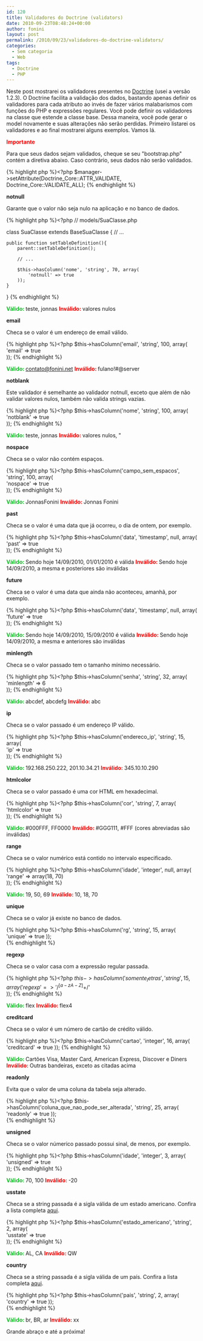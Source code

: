 ```yaml
---
id: 120
title: Validadores do Doctrine (validators)
date: 2010-09-23T08:48:24+00:00
author: fonini
layout: post
permalink: /2010/09/23/validadores-do-doctrine-validators/
categories:
  - Sem categoria
  - Web
tags:
  - Doctrine
  - PHP
---
```

Neste post mostrarei os validadores presentes no <a href="http://www.doctrine-project.org" rel="externo nofollow">Doctrine</a> (usei a versão 1.2.3). O Doctrine facilita a validação dos dados, bastando apenas definir os validadores para cada atributo ao invés de fazer vários malabarismos com funções do PHP e expressões regulares. Você pode definir os validadores na classe que estende a classe base. Dessa maneira, você pode gerar o model novamente e suas alterações não serão perdidas. Primeiro listarei os validadores e ao final mostrarei alguns exemplos. Vamos lá.

<span style="color: rgb(255, 0, 0);">**Importante**
	  
Para que seus dados sejam validados, cheque se seu "bootstrap.php" contém a diretiva abaixo. Caso contrário, seus dados não serão validados.

{% highlight php %}<?php
$manager->setAttribute(Doctrine_Core::ATTR_VALIDATE, Doctrine_Core::VALIDATE_ALL);
{% endhighlight %}

**notnull**

Garante que o valor não seja nulo na aplicação e no banco de dados.

{% highlight php %}<?php // models/SuaClasse.php

class SuaClasse extends BaseSuaClasse {
	// ...

	public function setTableDefinition(){
		parent::setTableDefinition();

		// ...

		$this->hasColumn('nome', 'string', 70, array(
			'notnull' => true
		));
	}
}
{% endhighlight %}

<span style="color: rgb(22, 188, 42);"><strong>Válido: </strong></span>teste, jonnas
<span style="color: rgb(255, 0, 0);"><strong>Inválido: </strong></span>valores nulos 

**email**

Checa se o valor é um endereço de email válido.

{% highlight php %}<?php
$this->hasColumn('email', 'string', 100, array(				  
	'email' => true		  
)); 
{% endhighlight %}

<span style="color: rgb(22, 188, 42);"><strong>Válido: </strong></span>contato@fonini.net
<span style="color: rgb(255, 0, 0);"><strong>Inválido: </strong></span>fulano!#@server 

**notblank**

Este validador é semelhante ao validador notnull, exceto que além de não validar valores nulos, também não valida strings vazias.

{% highlight php %}<?php
$this->hasColumn('nome', 'string', 100, array(				  
	'notblank' => true		  
)); 
{% endhighlight %}

<span style="color: rgb(22, 188, 42);"><strong>Válido: </strong></span> teste, jonnas
<span style="color: rgb(255, 0, 0);"><strong>Inválido: </strong></span> valores nulos, " 

**nospace**

Checa se o valor não contém espaços.

{% highlight php %}<?php
$this->hasColumn('campo_sem_espacos', 'string', 100, array(				  
	'nospace' => true		  
)); 
{% endhighlight %}

<span style="color: rgb(22, 188, 42);"><strong>Válido: </strong></span>JonnasFonini
<span style="color: rgb(255, 0, 0);"><strong>Inválido: </strong></span>Jonnas Fonini 

**past**

Checa se o valor é uma data que já ocorreu, o dia de ontem, por exemplo.

{% highlight php %}<?php
$this->hasColumn('data', 'timestamp', null, array(				  
	'past' => true		  
)); 
{% endhighlight %}

<span style="color: rgb(22, 188, 42);"><strong>Válido: </strong></span>Sendo hoje 14/09/2010, 01/01/2010 é válida
<span style="color: rgb(255, 0, 0);"><strong>Inválido: </strong></span>Sendo hoje 14/09/2010, a mesma e posteriores são inválidas 

**future**

Checa se o valor é uma data que ainda não aconteceu, amanhã, por exemplo.

{% highlight php %}<?php
$this->hasColumn('data', 'timestamp', null, array(
	'future' => true		  
)); 
{% endhighlight %}

<span style="color: rgb(22, 188, 42);"><strong>Válido: </strong></span>Sendo hoje 14/09/2010, 15/09/2010 é válida
<span style="color: rgb(255, 0, 0);"><strong>Inválido: </strong></span>Sendo hoje 14/09/2010, a mesma e anteriores são inválidas 

**minlength**

Checa se o valor passado tem o tamanho mínimo necessário.

{% highlight php %}<?php
$this->hasColumn('senha', 'string', 32, array(				  
	'minlength' => 6		  
)); 
{% endhighlight %}

<span style="color: rgb(22, 188, 42);"><strong>Válido: </strong></span>abcdef, abcdefg
<span style="color: rgb(255, 0, 0);"><strong>Inválido: </strong></span>abc 

**ip**

Checa se o valor passado é um endereço IP válido.

{% highlight php %}<?php
$this->hasColumn('endereco_ip', 'string', 15, array(				  
	'ip' => true		  
)); 
{% endhighlight %}

<span style="color: rgb(22, 188, 42);"><strong>Válido: </strong></span>192.168.250.222, 201.10.34.21
<span style="color: rgb(255, 0, 0);"><strong>Inválido: </strong></span>345.10.10.290 

**htmlcolor**

Checa se o valor passado é uma cor HTML em hexadecimal.

{% highlight php %}<?php
$this->hasColumn('cor', 'string', 7, array(				  
	'htmlcolor' => true		  
)); 
{% endhighlight %}

<span style="color: rgb(22, 188, 42);"><strong>Válido: </strong></span>#000FFF, FF0000
<span style="color: rgb(255, 0, 0);"><strong>Inválido: </strong></span>#GGG111, #FFF (cores abreviadas são inválidas) 

**range**
	  
Checa se o valor numérico está contido no intervalo especificado.

{% highlight php %}<?php
$this->hasColumn('idade', 'integer', null, array(
	'range' => array(18, 70)			  
));
{% endhighlight %}

<span style="color: rgb(22, 188, 42);"><strong>Válido: </strong></span>19, 50, 69
<span style="color: rgb(255, 0, 0);"><strong>Inválido: </strong></span>10, 18, 70 

**unique**
	  
Checa se o valor já existe no banco de dados.

{% highlight php %}<?php
$this->hasColumn('rg', 'string', 15, array(				  
	'unique' => true
));  
{% endhighlight %}

**regexp**

Checa se o valor casa com a expressão regular passada.

{% highlight php %}<?php
$this->hasColumn('somente_letras', 'string', 15, array(				  
	'regexp' => '/^[a-zA-Z]+$/'		  
));
{% endhighlight %}

<span style="color: rgb(22, 188, 42);"><strong>Válido: </strong></span>flex
<span style="color: rgb(255, 0, 0);"><strong>Inválido: </strong></span>flex4 

**creditcard**

Checa se o valor é um número de cartão de crédito válido.

{% highlight php %}<?php
$this->hasColumn('cartao', 'integer', 16, array(				  
	'creditcard' => true
)); 
{% endhighlight %}

<span style="color: rgb(22, 188, 42);"><strong>Válido: </strong></span>Cartões Visa, Master Card, American Express, Discover e Diners
<span style="color: rgb(255, 0, 0);"><strong>Inválido: </strong></span>Outras bandeiras, exceto as citadas acima 

**readonly**
	  
Evita que o valor de uma coluna da tabela seja alterado.

{% highlight php %}<?php
$this->hasColumn('coluna_que_nao_pode_ser_alterada', 'string', 25, array(				  
	'readonly' => true
));  
{% endhighlight %}

**unsigned**

Checa se o valor númerico passado possui sinal, de menos, por exemplo.

{% highlight php %}<?php
$this->hasColumn('idade', 'integer', 3, array(
	'unsigned' => true		  
)); 
{% endhighlight %}

<span style="color: rgb(22, 188, 42);"><strong>Válido: </strong></span>70, 100
<span style="color: rgb(255, 0, 0);"><strong>Inválido: </strong></span>-20 

**usstate**

Checa se a string passada é a sigla válida de um estado americano. Confira a lista completa <a href="http://en.wikipedia.org/wiki/Us_states" rel="externo nofollow">aqui</a>.

{% highlight php %}<?php
$this->hasColumn('estado_americano', 'string', 2, array(				  
	'usstate' => true		  
));
{% endhighlight %}

<span style="color: rgb(22, 188, 42);"><strong>Válido: </strong></span>AL, CA
<span style="color: rgb(255, 0, 0);"><strong>Inválido: </strong></span>QW 

**country**

Checa se a string passada é a sigla válida de um país. Confira a lista completa <a href="http://en.wikipedia.org/wiki/ISO_3166-1" rel="externo nofollow">aqui</a>.

{% highlight php %}<?php
$this->hasColumn('pais', 'string', 2, array(				  
	'country' => true
));  
{% endhighlight %}

<span style="color: rgb(22, 188, 42);"><strong>Válido: </strong></span>br, BR, ar
<span style="color: rgb(255, 0, 0);"><strong>Inválido: </strong></span>xx

Grande abraço e até a próxima!